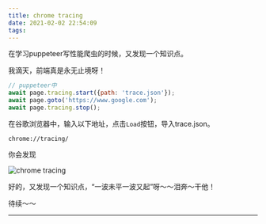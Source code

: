 ```yaml
---
title: chrome tracing
date: 2021-02-02 22:54:09
tags:
---
```


在学习puppeteer写性能爬虫的时候，又发现一个知识点。

我滴天，前端真是永无止境呀！

```js
// puppeteer中
await page.tracing.start({path: 'trace.json'});
await page.goto('https://www.google.com');
await page.tracing.stop();
```

在谷歌浏览器中，输入以下地址，点击`Load`按钮，导入trace.json。 

```
chrome://tracing/
```

你会发现

![chrome tracing](trace.png)

好的，又发现一个知识点，“一波未平一波又起”呀～～泪奔～干他！

待续～～

---